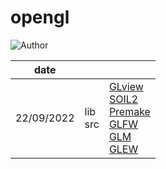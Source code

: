 # opengl
![Author](https://img.shields.io/badge/Author-ZengBc-da282a)

| date       |              |                                                              |
| ---------- | ------------ | ------------------------------------------------------------ |
| 22/09/2022 | lib<br />src | [GLview](http://realtech-vr.com/home/glview)<br />[SOIL2](https://github.com/SpartanJ/SOIL2)<br />[Premake](https://premake.github.io/download)<br />[GLFW](https://www.glfw.org/download.html)<br />[GLM](https://github.com/g-truc/glm)<br />[GLEW](http://glew.sourceforge.net/) |

